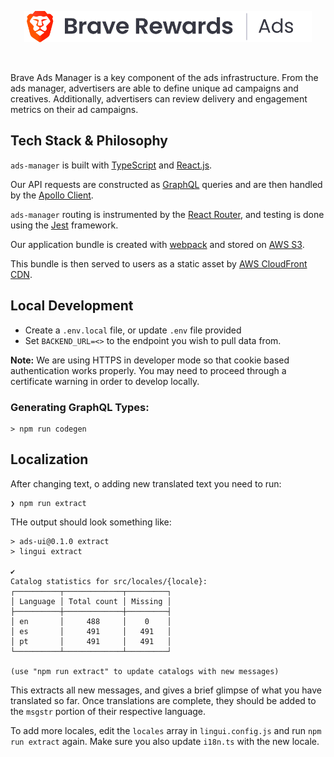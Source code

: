 <p align="center">
<img height="50" src="./Subdomains_Rewards_Ads_Default.png"/>
</p>
<br>

Brave Ads Manager is a key component of the ads infrastructure. From the ads manager, advertisers are able to define unique ad campaigns and creatives. Additionally, advertisers can review delivery and engagement metrics on their ad campaigns.

## Tech Stack & Philosophy

`ads-manager` is built with [TypeScript](https://www.typescriptlang.org/) and [React.js](https://reactjs.org/).

Our API requests are constructed as [GraphQL](https://graphql.org/) queries and are then handled by the [Apollo Client](https://www.apollographql.com/docs/react/).

`ads-manager` routing is instrumented by the [React Router](https://github.com/ReactTraining/react-router), and testing is done using the [Jest](https://jestjs.io/) framework.

Our application bundle is created with [webpack](https://webpack.js.org/) and stored on [AWS S3](https://aws.amazon.com/s3/).

This bundle is then served to users as a static asset by [AWS CloudFront CDN](https://aws.amazon.com/cloudfront/).

## Local Development

- Create a `.env.local` file, or update `.env` file provided
- Set `BACKEND_URL=<>` to the endpoint you wish to pull data from.

**Note:**
We are using HTTPS in developer mode so that cookie based authentication works properly.
You may need to proceed through a certificate warning in order to develop locally.

### Generating GraphQL Types:

```
> npm run codegen
```

## Localization
After changing text, o adding new translated text you need to run:
```
❯ npm run extract
```

THe output should look something like:
```
> ads-ui@0.1.0 extract
> lingui extract

✔
Catalog statistics for src/locales/{locale}:
┌──────────┬─────────────┬─────────┐
│ Language │ Total count │ Missing │
├──────────┼─────────────┼─────────┤
│ en       │     488     │    0    │
│ es       │     491     │   491   │
│ pt       │     491     │   491   │
└──────────┴─────────────┴─────────┘

(use "npm run extract" to update catalogs with new messages)
```

This extracts all new messages, and gives a brief glimpse of what you have translated so far.
Once translations are complete, they should be added to the `msgstr` portion of their respective language.

To add more locales, edit the `locales` array in `lingui.config.js` and run `npm run extract` again.
Make sure you also update `i18n.ts` with the new locale.


